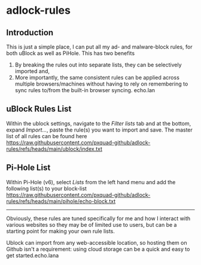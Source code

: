 # adlock-rules

## Introduction
This is just a simple place, I can put all my ad- and malware-block rules, for both uBlock as well as PiHole. This has two benefits
1. By breaking the rules out into separate lists, they can be selectively imported and,
1. More importantly, the same consistent rules can be applied across multiple browsers/machines without having to rely on remembering to sync rules to/from the built-in browser syncing.
echo.lan


## uBlock Rules List
Within the ublock settings, navigate to the _Filter lists_ tab and at the bottom, expand _Import..._, paste the rule(s) you want to import and save.
The master list of all rules can be found here
https://raw.githubusercontent.com/pxquad-github/adlock-rules/refs/heads/main/ublock/index.txt<br>

## Pi-Hole List
Within Pi-Hole (v6), select _Lists_ from the left hand menu and add the following list(s) to your block-list
https://raw.githubusercontent.com/pxquad-github/adlock-rules/refs/heads/main/pihole/echo-block.txt<br>

---

Obviously, these rules are tuned specifically for me and how I interact with various websites so they may be of limited use to users, but can be a starting point for making your own rule lists.

Ublock can import from any web-accessible location, so hosting them on Github isn't a requirement: using cloud storage can be a quick and easy to get started.echo.lana